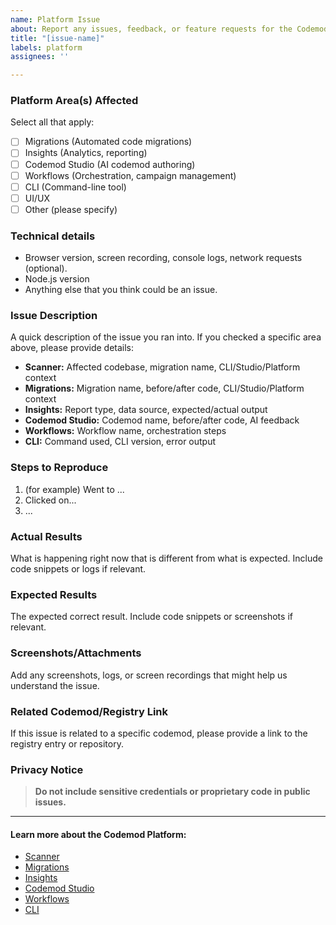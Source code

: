 ```yaml
---
name: Platform Issue
about: Report any issues, feedback, or feature requests for the Codemod Platform, including Scanner, Migrations, Insights, Studio, Workflows, and CLI.
title: "[issue-name]"
labels: platform
assignees: ''

---
```


### Platform Area(s) Affected

Select all that apply:
- [ ] Migrations (Automated code migrations)
- [ ] Insights (Analytics, reporting)
- [ ] Codemod Studio (AI codemod authoring)
- [ ] Workflows (Orchestration, campaign management)
- [ ] CLI (Command-line tool)
- [ ] UI/UX
- [ ] Other (please specify)

### Technical details
- Browser version, screen recording, console logs, network requests (optional).
- Node.js version
- Anything else that you think could be an issue.

### Issue Description
A quick description of the issue you ran into. If you checked a specific area above, please provide details:
- **Scanner:** Affected codebase, migration name, CLI/Studio/Platform context
- **Migrations:** Migration name, before/after code, CLI/Studio/Platform context
- **Insights:** Report type, data source, expected/actual output
- **Codemod Studio:** Codemod name, before/after code, AI feedback
- **Workflows:** Workflow name, orchestration steps
- **CLI:** Command used, CLI version, error output

### Steps to Reproduce

1. (for example) Went to ...
2. Clicked on...
3. ...

### Actual Results
What is happening right now that is different from what is expected. Include code snippets or logs if relevant.

### Expected Results
The expected correct result. Include code snippets or screenshots if relevant.

### Screenshots/Attachments
Add any screenshots, logs, or screen recordings that might help us understand the issue.

### Related Codemod/Registry Link
If this issue is related to a specific codemod, please provide a link to the registry entry or repository.

### Privacy Notice
> **Do not include sensitive credentials or proprietary code in public issues.**

---

#### Learn more about the Codemod Platform:
- [Scanner](https://docs.codemod.com/scanner)
- [Migrations](https://docs.codemod.com/migrations)
- [Insights](https://docs.codemod.com/insights)
- [Codemod Studio](https://docs.codemod.com/codemod-studio)
- [Workflows](https://docs.codemod.com/platform/workflows)
- [CLI](https://docs.codemod.com/cli/cli-reference)
